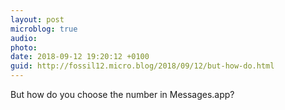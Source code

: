 ```yaml
---
layout: post
microblog: true
audio: 
photo: 
date: 2018-09-12 19:20:12 +0100
guid: http://fossil12.micro.blog/2018/09/12/but-how-do.html
---
```

But how do you choose the number in Messages.app?
